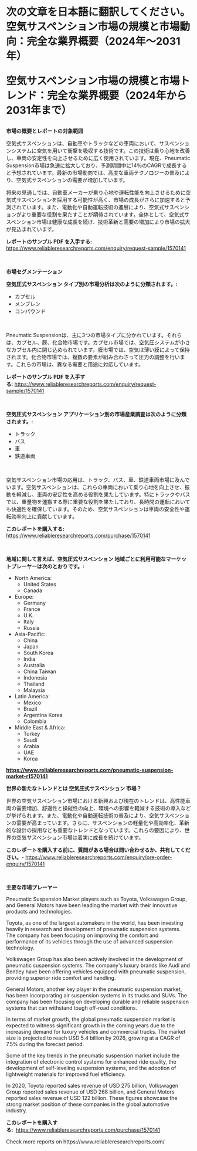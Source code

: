 <p><h1>次の文章を日本語に翻訳してください。空気サスペンション市場の規模と市場動向：完全な業界概要（2024年～2031年）

空気サスペンション市場の規模と市場トレンド：完全な業界概要（2024年から2031年まで）</h1></p><p><strong>市場の概要とレポートの対象範囲</strong></p>
<p><p>空気式サスペンションは、自動車やトラックなどの車両において、サスペンションシステムに空気を用いて衝撃を吸収する技術です。この技術は乗り心地を改善し、車両の安定性を向上させるために広く使用されています。現在、Pneumatic Suspension市場は急速に拡大しており、予測期間中に14％のCAGRで成長すると予想されています。最新の市場動向では、高度な車両テクノロジーの普及により、空気式サスペンションの需要が増加しています。</p><p>将来の見通しでは、自動車メーカーが乗り心地や運転性能を向上させるために空気式サスペンションを採用する可能性が高く、市場の成長がさらに加速すると予測されています。また、電動化や自動運転技術の進展により、空気式サスペンションがより重要な役割を果たすことが期待されています。全体として、空気式サスペンション市場は健康な成長を続け、技術革新と需要の増加により市場の拡大が見込まれています。</p></p>
<p><strong>レポートのサンプル PDF を入手する:</strong> <a href="https://www.reliableresearchreports.com/enquiry/request-sample/1570141">https://www.reliableresearchreports.com/enquiry/request-sample/1570141</a></p>
<p>&nbsp;</p>
<p><strong>市場セグメンテーション</strong></p>
<p><strong>空気圧式サスペンション タイプ別の市場分析は次のように分類されます。:</strong></p>
<p><ul><li>カプセル</li><li>メンブレン</li><li>コンパウンド</li></ul></p>
<p>&nbsp;</p>
<p><p>Pneumatic Suspensionは、主に3つの市場タイプに分かれています。それらは、カプセル、膜、化合物市場です。カプセル市場では、空気圧システムが小さなカプセル内に閉じ込められています。膜市場では、空気は薄い膜によって保持されます。化合物市場では、複数の要素が組み合わさって圧力の調整を行います。これらの市場は、異なる需要と用途に対応しています。</p></p>
<p><strong>レポートのサンプル PDF を入手する:</strong>&nbsp;<a href="https://www.reliableresearchreports.com/enquiry/request-sample/1570141">https://www.reliableresearchreports.com/enquiry/request-sample/1570141</a></p>
<p>&nbsp;</p>
<p><strong> 空気圧式サスペンション アプリケーション別の市場産業調査は次のように分類されます。:</strong></p>
<p><ul><li>トラック</li><li>バス</li><li>車</li><li>鉄道車両</li></ul></p>
<p>&nbsp;</p>
<p><p>空気サスペンション市場の応用は、トラック、バス、車、鉄道車両市場に及んでいます。空気サスペンションは、これらの車両において乗り心地を向上させ、振動を軽減し、車両の安定性を高める役割を果たしています。特にトラックやバスでは、重量物を運搬する際に重要な役割を果たしており、長時間の運転においても快適性を確保しています。そのため、空気サスペンションは車両の安全性や運転効率向上に貢献しています。</p></p>
<p><strong>このレポートを購入する:</strong>&nbsp; <a href="https://www.reliableresearchreports.com/purchase/1570141">https://www.reliableresearchreports.com/purchase/1570141</a></p>
<p>&nbsp;</p>
<p><strong>地域に関して言えば、空気圧式サスペンション 地域ごとに利用可能なマーケットプレーヤーは次のとおりです。:</strong></p>
<p><ul>
    <li>
        North America:
        <ul>
            <li>United States</li>
            <li>Canada</li>
        </ul>
    </li>
    <li>
        Europe:
        <ul>
            <li>Germany</li>
            <li>France</li>
            <li>U.K.</li>
            <li>Italy</li>
            <li>Russia</li>
        </ul>
    </li>
    <li>
        Asia-Pacific:
        <ul>
            <li>China</li>
            <li>Japan</li>
            <li>South Korea</li>
            <li>India</li>
            <li>Australia</li>
            <li>China Taiwan</li>
            <li>Indonesia</li>
            <li>Thailand</li>
            <li>Malaysia</li>
        </ul>
    </li>
    <li>
        Latin America:
        <ul>
            <li>Mexico</li>
            <li>Brazil</li>
            <li>Argentina Korea</li>
            <li>Colombia</li>
        </ul>
    </li>
    <li>
        Middle East & Africa:
        <ul>
            <li>Turkey</li>
            <li>Saudi</li>
            <li>Arabia</li>
            <li>UAE</li>
            <li>Korea</li>
        </ul>
    </li>
    </ul></p>
<p><strong><a href="https://www.reliableresearchreports.com/pneumatic-suspension-market-r1570141">https://www.reliableresearchreports.com/pneumatic-suspension-market-r1570141</a></strong>&nbsp;</p>
<p><strong>世界の新たなトレンドとは 空気圧式サスペンション 市場？</strong></p>
<p><p>世界の空気サスペンション市場における新興および現在のトレンドは、高性能車両の需要増加、舒適性と操縦性の向上、環境への影響を軽減する技術の導入などが挙げられます。また、電動化や自動運転技術の普及により、空気サスペンションの需要が高まっています。さらに、サスペンションの軽量化や高効率化、革新的な設計の採用なども重要なトレンドとなっています。これらの要因により、世界の空気サスペンション市場は着実に成長を続けています。</p></p>
<p><strong>このレポートを購入する前に、質問がある場合は問い合わせるか、共有してください。</strong>- <a href="https://www.reliableresearchreports.com/enquiry/pre-order-enquiry/1570141">https://www.reliableresearchreports.com/enquiry/pre-order-enquiry/1570141</a></p>
<p>&nbsp;</p>
<p><strong>主要な市場プレーヤー</strong></p>
<p><p>Pneumatic Suspension Market players such as Toyota, Volkswagen Group, and General Motors have been leading the market with their innovative products and technologies.</p><p>Toyota, as one of the largest automakers in the world, has been investing heavily in research and development of pneumatic suspension systems. The company has been focusing on improving the comfort and performance of its vehicles through the use of advanced suspension technology.</p><p>Volkswagen Group has also been actively involved in the development of pneumatic suspension systems. The company's luxury brands like Audi and Bentley have been offering vehicles equipped with pneumatic suspension, providing superior ride comfort and handling.</p><p>General Motors, another key player in the pneumatic suspension market, has been incorporating air suspension systems in its trucks and SUVs. The company has been focusing on developing durable and reliable suspension systems that can withstand tough off-road conditions.</p><p>In terms of market growth, the global pneumatic suspension market is expected to witness significant growth in the coming years due to the increasing demand for luxury vehicles and commercial trucks. The market size is projected to reach USD 5.4 billion by 2026, growing at a CAGR of 7.5% during the forecast period.</p><p>Some of the key trends in the pneumatic suspension market include the integration of electronic control systems for enhanced ride quality, the development of self-leveling suspension systems, and the adoption of lightweight materials for improved fuel efficiency.</p><p>In 2020, Toyota reported sales revenue of USD 275 billion, Volkswagen Group reported sales revenue of USD 268 billion, and General Motors reported sales revenue of USD 122 billion. These figures showcase the strong market position of these companies in the global automotive industry.</p></p>
<p><strong>このレポートを購入する:</strong>&nbsp;&nbsp;<a href="https://www.reliableresearchreports.com/purchase/1570141">https://www.reliableresearchreports.com/purchase/1570141</a></p>
<p>Check more reports on https://www.reliableresearchreports.com/</p>